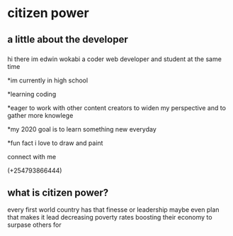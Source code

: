 # citizen power

## a little about the developer

###

hi there im edwin wokabi a coder web developer and student at the same time

*im currently in high school

*learning coding

*eager to work with other content creators to widen my perspective and to gather more knowlege

*my 2020 goal is to learn something new everyday 

*fun fact i love to draw and paint

connect with me 

(+254793866444)

## what is citizen power?
every first world country has that finesse or leadership maybe even plan that makes it lead decreasing poverty rates boosting their economy to surpase others 
for
